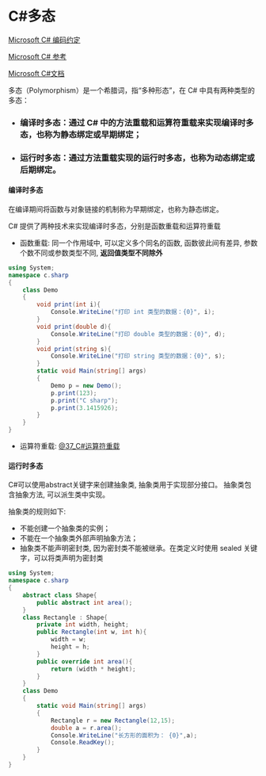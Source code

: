 # C#多态

[Microsoft C# 编码约定](https://learn.microsoft.com/zh-cn/dotnet/csharp/fundamentals/coding-style/coding-conventions)

[Microsoft C# 参考](https://learn.microsoft.com/zh-cn/previous-versions/visualstudio/visual-studio-2012/618ayhy6(v=vs.110))

[Microsoft C#文档](https://learn.microsoft.com/zh-cn/dotnet/csharp/)

多态（Polymorphism）是一个希腊词，指“多种形态”，在 C# 中具有两种类型的多态：



- ### 编译时多态：通过 C# 中的方法重载和运算符重载来实现编译时多态，也称为静态绑定或早期绑定；

- ### 运行时多态：通过方法重载实现的运行时多态，也称为动态绑定或后期绑定。

> 

#### 编译时多态

在编译期间将函数与对象链接的机制称为早期绑定，也称为静态绑定。

C# 提供了两种技术来实现编译时多态，分别是函数重载和运算符重载

- 函数重载: 同一个作用域中, 可以定义多个同名的函数, 函数彼此间有差异, 参数个数不同或参数类型不同, **返回值类型不同除外**

```C#
using System;
namespace c.sharp
{
    class Demo
    {
        void print(int i){
            Console.WriteLine("打印 int 类型的数据：{0}", i);
        }
        void print(double d){
            Console.WriteLine("打印 double 类型的数据：{0}", d);
        }
        void print(string s){
            Console.WriteLine("打印 string 类型的数据：{0}", s);
        }
        static void Main(string[] args) 
        {
            Demo p = new Demo();
            p.print(123);
            p.print("C sharp");
            p.print(3.1415926);
        }
    }
}
```

- 运算符重载: [@37_C#运算符重载](./@37_C#运算符重载.md)

#### 运行时多态

C#可以使用abstract关键字来创建抽象类, 抽象类用于实现部分接口。 抽象类包含抽象方法, 可以派生类中实现。

抽象类的规则如下:

- 不能创建一个抽象类的实例；
- 不能在一个抽象类外部声明抽象方法；
- 抽象类不能声明密封类, 因为密封类不能被继承。在类定义时使用 sealed 关键字，可以将类声明为密封类

```C#
using System;
namespace c.sharp
{
    abstract class Shape{
        public abstract int area();
    }
    class Rectangle : Shape{
        private int width, height;
        public Rectangle(int w, int h){
            width = w;
            height = h;
        }
        public override int area(){
            return (width * height);
        }
    }
    class Demo
    {
        static void Main(string[] args) 
        {
            Rectangle r = new Rectangle(12,15);
            double a = r.area();
            Console.WriteLine("长方形的面积为： {0}",a);
            Console.ReadKey();
        }
    }
}
```



